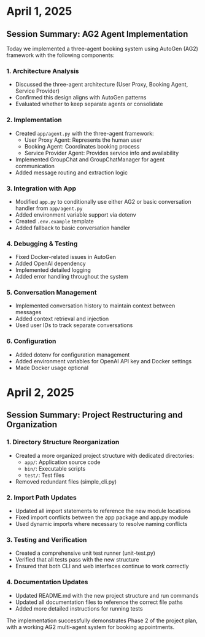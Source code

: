 # April 1, 2025

## Session Summary: AG2 Agent Implementation

Today we implemented a three-agent booking system using AutoGen (AG2) framework with the following components:

### 1. Architecture Analysis
- Discussed the three-agent architecture (User Proxy, Booking Agent, Service Provider)
- Confirmed this design aligns with AutoGen patterns
- Evaluated whether to keep separate agents or consolidate

### 2. Implementation
- Created `app/agent.py` with the three-agent framework:
  - User Proxy Agent: Represents the human user
  - Booking Agent: Coordinates booking process
  - Service Provider Agent: Provides service info and availability
- Implemented GroupChat and GroupChatManager for agent communication
- Added message routing and extraction logic

### 3. Integration with App
- Modified `app.py` to conditionally use either AG2 or basic conversation handler from `app/agent.py`
- Added environment variable support via dotenv
- Created `.env.example` template
- Added fallback to basic conversation handler

### 4. Debugging & Testing
- Fixed Docker-related issues in AutoGen
- Added OpenAI dependency
- Implemented detailed logging
- Added error handling throughout the system

### 5. Conversation Management
- Implemented conversation history to maintain context between messages
- Added context retrieval and injection
- Used user IDs to track separate conversations

### 6. Configuration
- Added dotenv for configuration management
- Added environment variables for OpenAI API key and Docker settings
- Made Docker usage optional

# April 2, 2025

## Session Summary: Project Restructuring and Organization

### 1. Directory Structure Reorganization
- Created a more organized project structure with dedicated directories:
  - `app/`: Application source code 
  - `bin/`: Executable scripts
  - `test/`: Test files
- Removed redundant files (simple_cli.py)

### 2. Import Path Updates
- Updated all import statements to reference the new module locations
- Fixed import conflicts between the app package and app.py module
- Used dynamic imports where necessary to resolve naming conflicts

### 3. Testing and Verification
- Created a comprehensive unit test runner (unit-test.py)
- Verified that all tests pass with the new structure
- Ensured that both CLI and web interfaces continue to work correctly

### 4. Documentation Updates
- Updated README.md with the new project structure and run commands
- Updated all documentation files to reference the correct file paths
- Added more detailed instructions for running tests

The implementation successfully demonstrates Phase 2 of the project plan, with a working AG2 multi-agent system for booking appointments.